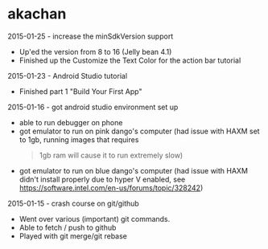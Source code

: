 # akachan
2015-01-25 - increase the minSdkVersion support
- Up'ed the version from 8 to 16 (Jelly bean 4.1)
- Finished up the Customize the Text Color for the action bar tutorial

2015-01-23 - Android Studio tutorial
- Finished part 1 "Build Your First App"

2015-01-16 - got android studio environment set up
- able to run debugger on phone
- got emulator to run on pink dango's computer
  (had issue with HAXM set to 1gb, running images that requires 
  >1gb ram will cause it to run extremely slow)
- got emulator to run on blue dango's computer
  (had issue with HAXM didn't install properly due to 
  hyper V enabled, see
  https://software.intel.com/en-us/forums/topic/328242)

2015-01-15 - crash course on git/github
- Went over various (important) git commands.
- Able to fetch / push to github
- Played with git merge/git rebase